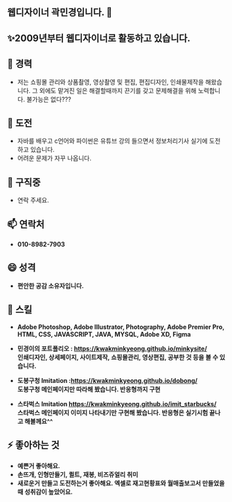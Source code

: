 
## 웹디자이너 곽민경입니다. 👋
## ✨2009년부터 웹디자이너로 활동하고 있습니다.
## 🔭 경력 
   - 저는 쇼핑몰 관리와 상품촬영, 영상촬영 및 편집, 편집디자인, 인쇄물제작을 해왔습니다.
     그 외에도 맡겨진 일은 해결할때까지 끈기를 갖고 문제해결을 위해 노력합니다.
     불가능은 없다???

## 🌱 도전 
   - 자바를 배우고 c언어와 파이썬은 유튜브 강의 들으면서 정보처리기사 실기에 도전하고 있습니다.
   - 어려운 문제가 자꾸 나옵니다.

## 👯 구직중
   - 연락 주세요.

## 📫 연락처
   - <B>010-8982-7903

## 😄 성격
   - 편안한 공감 소유자입니다.
     
## 🤔 스킬
   - Adobe Photoshop, Adobe Illustrator, Photography, Adobe Premier Pro, HTML, CSS, JAVASCRIPT, JAVA, MYSQL, Adobe XD, Figma

   - 민경이의 포트폴리오 : https://kwakminkyeong.github.io/minkysite/
                          <BR>인쇄디자인, 상세페이지, 사이트제작, 쇼핑몰관리, 영상편집, 공부한 것 등을 볼 수 있습니다. 
   - 도봉구청 Imitation :https://kwakminkyeong.github.io/dobong/
                          <BR>도봉구청 메인페이지만 따라해 봤습니다. 반응형까지 구현
   - 스타벅스 Imitation https://kwakminkyeong.github.io/imit_starbucks/
                          <BR>스타벅스 메인페이지 이미지 나타내기만 구현해 봤습니다. 반응형은 실기시험 끝나고 해볼께요^^
     
## ⚡ 좋아하는 것
   - 예쁜거 좋아해요.
   - 손뜨개, 인형만들기, 퀼트, 재봉, 비즈쥬얼리 취미
   - 새로운거 만들고 도전하는거 좋아해요. 엑셀로 재고현황표와 월매출보고서 만들었을 때 성취감이 높았어요.





<!---
kwakminkyeong/kwakminkyeong is a ✨ special ✨ repository because its `README.md` (this file) appears on your GitHub profile.
You can click the Preview link to take a look at your changes.


- 👋 Hi, I’m @kwakminkyeong
- 👀 I’m interested in ...
- 🌱 I’m currently learning ...
- 💞️ I’m looking to collaborate on ...
- 📫 How to reach me ...
- 😄 Pronouns: ...
- ⚡ Fun fact: ...
--->
